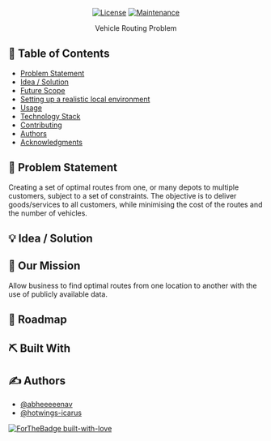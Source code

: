 <div align="center">


  [![License](https://img.shields.io/badge/license-MIT-blue.svg)](LICENSE.md)
  [![Maintenance](https://img.shields.io/badge/Maintained%3F-yes-green.svg)](https://GitHub.com/Naereen/StrapDown.js/graphs/commit-activity)


</div>

<p align="center">Vehicle Routing Problem
    <br> 
</p>

## 📝 Table of Contents
- [Problem Statement](#problem_statement)
- [Idea / Solution](#idea)
- [Future Scope](#future_scope)
- [Setting up a realistic local environment](#getting_started)
- [Usage](#usage)
- [Technology Stack](#tech_stack)
- [Contributing](../CONTRIBUTING.md)
- [Authors](#authors)
- [Acknowledgments](#acknowledgments)

## 🧐 Problem Statement <a name = "problem_statement"></a>
Creating a set of optimal routes from one, or many depots to multiple customers, subject to a set of constraints.  The objective is to deliver goods/services to all customers, while minimising the cost of the routes and the number of vehicles.

## 💡 Idea / Solution <a name = "idea"></a>



## 👀 Our Mission <a name = "mission"></a>
Allow business to find optimal routes from one location to another with the use of publicly available data. 

## 🚀 Roadmap <a name = "roadmap"></a>


## ⛏️ Built With <a name = "tech_stack"></a>



                  
## ✍️ Authors <a name = "authors"></a>
- [@abheeeeenav](https://github.com/abheeeenav) 
- [@hotwings-icarus](https://github.com/hotwings-icarus)


[![ForTheBadge built-with-love](http://ForTheBadge.com/images/badges/built-with-love.svg)](https://GitHub.com/Naereen/)
